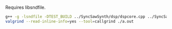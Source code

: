 Requires libsndfile.

```bash
g++ -g -lsndfile -DTEST_BUILD ../SyncSawSynth/dsp/dspcore.cpp ../SyncSawSynth/parameter.cpp main.cpp
valgrind --read-inline-info=yes --tool=callgrind ./a.out
```
